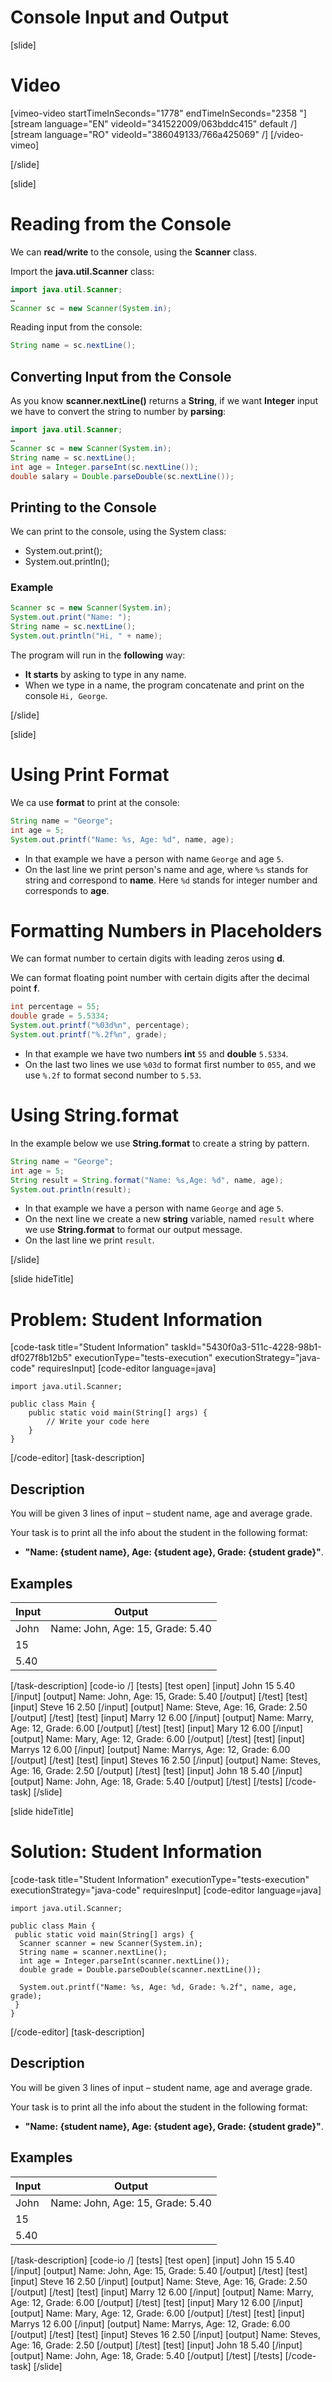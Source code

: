 # Console Input and Output

[slide]
# Video

[vimeo-video startTimeInSeconds="1778" endTimeInSeconds="2358 "]
[stream language="EN" videoId="341522009/063bddc415" default /]
[stream language="RO" videoId="386049133/766a425069"  /]
[/video-vimeo]

[/slide]

[slide]
# Reading from the Console
We can **read/write** to the console, using the **Scanner** class.

Import the **java.util.Scanner** class:

```java
import java.util.Scanner;
…
Scanner sc = new Scanner(System.in);
```

Reading input from the console:

```java
String name = sc.nextLine();
```

## Converting Input from the Console
As you know **scanner.nextLine()** returns a **String**, if we want **Integer** input we have to convert the string to number by **parsing**:

```java live
import java.util.Scanner;
…
Scanner sc = new Scanner(System.in);
String name = sc.nextLine();
int age = Integer.parseInt(sc.nextLine());
double salary = Double.parseDouble(sc.nextLine());
```

## Printing to the Console
We can print to the console, using the System class:
* System.out.print();
* System.out.println();

### Example
```java live
Scanner sc = new Scanner(System.in);
System.out.print("Name: ");
String name = sc.nextLine();
System.out.println("Hi, " + name);
```

The program will run in the **following** way: 
- **It starts** by asking to type in any name. 
- When we type in a name, the program concatenate and print on the console `Hi, George`. 

[/slide]

[slide]
# Using Print Format
We ca use **format** to print at the console:

```java live
String name = "George";
int age = 5;
System.out.printf("Name: %s, Age: %d", name, age);
```
* In that example we have a person with name `George` and age `5`.
* On the last line we print person's name and age, where `%s` stands for string and correspond to **name**. Here `%d` stands for integer number and corresponds to **age**.

# Formatting Numbers in Placeholders
We can format number to certain digits with leading zeros using **d**.

We can format floating point number with certain digits after the decimal point **f**.

```java live
int percentage = 55;
double grade = 5.5334;
System.out.printf("%03d%n", percentage);
System.out.printf("%.2f%n", grade);
```
* In that example we have two numbers **int** `55` and **double** `5.5334`.
* On the last two lines we use `%03d` to format first number to `055`, and we use `%.2f` to format second number to `5.53`.

# Using String.format
In the example below we use **String.format** to create a string by pattern.

```java live
String name = "George";
int age = 5;
String result = String.format("Name: %s,Age: %d", name, age);
System.out.println(result);
```
* In that example we have a person with name `George` and age `5`.
* On the next line we create a new **string** variable, named `result` where we use **String.format** to format our output message.
* On the last line we print `result`.

[/slide]


[slide hideTitle]
# Problem: Student Information
[code-task title="Student Information" taskId="5430f0a3-511c-4228-98b1-df027f8b12b5" executionType="tests-execution" executionStrategy="java-code" requiresInput]
[code-editor language=java]
```
import java.util.Scanner;

public class Main {
    public static void main(String[] args) {
        // Write your code here
    }
}
```
[/code-editor]
[task-description]
## Description
You will be given 3 lines of input – student name, age and average grade.

Your task is to print all the info about the student in the following format:
* **"Name: \{student name\}, Age: \{student age\}, Grade: \{student grade\}"**. 

## Examples
|**Input**|**Output**|
|-----|------|
| John | Name: John, Age: 15, Grade: 5.40 |
| 15 ||
| 5.40 ||

[/task-description]
[code-io /]
[tests]
[test open]
[input]
John
15
5.40
[/input]
[output]
Name: John, Age: 15, Grade: 5.40
[/output]
[/test]
[test]
[input]
Steve
16
2.50
[/input]
[output]
Name: Steve, Age: 16, Grade: 2.50
[/output]
[/test]
[test]
[input]
Marry
12
6.00
[/input]
[output]
Name: Marry, Age: 12, Grade: 6.00
[/output]
[/test]
[test]
[input]
Mary
12
6.00
[/input]
[output]
Name: Mary, Age: 12, Grade: 6.00
[/output]
[/test]
[test]
[input]
Marrys
12
6.00
[/input]
[output]
Name: Marrys, Age: 12, Grade: 6.00
[/output]
[/test]
[test]
[input]
Steves
16
2.50
[/input]
[output]
Name: Steves, Age: 16, Grade: 2.50
[/output]
[/test]
[test]
[input]
John
18
5.40
[/input]
[output]
Name: John, Age: 18, Grade: 5.40
[/output]
[/test]
[/tests]
[/code-task]
[/slide]


[slide hideTitle]
# Solution: Student Information
[code-task title="Student Information" executionType="tests-execution" executionStrategy="java-code" requiresInput]
[code-editor language=java]
```
import java.util.Scanner;

public class Main {
 public static void main(String[] args) {
  Scanner scanner = new Scanner(System.in);
  String name = scanner.nextLine();
  int age = Integer.parseInt(scanner.nextLine());
  double grade = Double.parseDouble(scanner.nextLine());

  System.out.printf("Name: %s, Age: %d, Grade: %.2f", name, age, grade);
 }
}
```
[/code-editor]
[task-description]
## Description
You will be given 3 lines of input – student name, age and average grade.

Your task is to print all the info about the student in the following format:
* **"Name: \{student name\}, Age: \{student age\}, Grade: \{student grade\}"**. 

## Examples
|**Input**|**Output**|
|-----|------|
| John | Name: John, Age: 15, Grade: 5.40 |
| 15 ||
| 5.40 ||

[/task-description]
[code-io /]
[tests]
[test open]
[input]
John
15
5.40
[/input]
[output]
Name: John, Age: 15, Grade: 5.40
[/output]
[/test]
[test]
[input]
Steve
16
2.50
[/input]
[output]
Name: Steve, Age: 16, Grade: 2.50
[/output]
[/test]
[test]
[input]
Marry
12
6.00
[/input]
[output]
Name: Marry, Age: 12, Grade: 6.00
[/output]
[/test]
[test]
[input]
Mary
12
6.00
[/input]
[output]
Name: Mary, Age: 12, Grade: 6.00
[/output]
[/test]
[test]
[input]
Marrys
12
6.00
[/input]
[output]
Name: Marrys, Age: 12, Grade: 6.00
[/output]
[/test]
[test]
[input]
Steves
16
2.50
[/input]
[output]
Name: Steves, Age: 16, Grade: 2.50
[/output]
[/test]
[test]
[input]
John
18
5.40
[/input]
[output]
Name: John, Age: 18, Grade: 5.40
[/output]
[/test]
[/tests]
[/code-task]
[/slide]